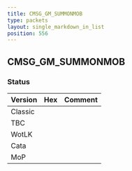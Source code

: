 ```yaml
---
title: CMSG_GM_SUMMONMOB
type: packets
layout: single_markdown_in_list
position: 556
---
```


## CMSG_GM_SUMMONMOB

### Status

Version | Hex | Comment
---------- | ---------- | ---------- 
Classic |  |  
TBC |  |  
WotLK |  |  
Cata |  |  
MoP |  |  